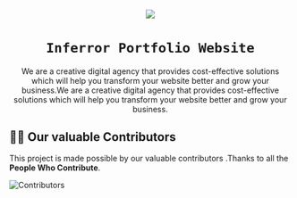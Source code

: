 <h6 align="center"><img src="https://github.com/Sanket2004/Inferror_Portfolio/blob/main/assets/images/logo2.png?raw=true" /></p></h6>
<h1 align="center"><code>&nbsp;Inferror Portfolio Website&nbsp;</code></h1>
<p align="center">We are a creative digital agency that provides cost-effective solutions which will help you transform your website better and grow your business.We are a creative digital agency that provides cost-effective solutions which will help you transform your website better and grow your business.</p>

## 👨‍💻 Our valuable Contributors

This project is made possible by our valuable contributors .Thanks to all the **People Who Contribute**.

![Contributors](https://contributors-img.web.app/image?repo=Sanket2004/Inferror_Portfolio)

<br>
